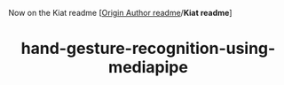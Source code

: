 Now on the Kiat readme
[[Origin Author readme]()/**Kiat readme**]

<h1 align="center"> hand-gesture-recognition-using-mediapipe </h1>
